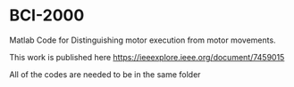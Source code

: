 # BCI-2000
Matlab Code for Distinguishing motor execution from motor movements.

This work is published here https://ieeexplore.ieee.org/document/7459015

All of the codes are needed to be in the same folder
